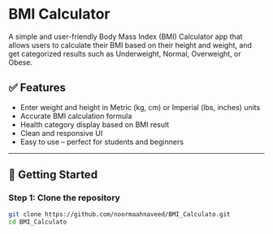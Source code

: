 # BMI Calculator

A simple and user-friendly Body Mass Index (BMI) Calculator app that allows users to calculate their BMI based on their height and weight, and get categorized results such as Underweight, Normal, Overweight, or Obese.

## ✅ Features

- Enter weight and height in Metric (kg, cm) or Imperial (lbs, inches) units
- Accurate BMI calculation formula
- Health category display based on BMI result
- Clean and responsive UI
- Easy to use – perfect for students and beginners

---

## 🚀 Getting Started

### Step 1: Clone the repository

```bash
git clone https://github.com/noormaahnaveed/BMI_Calculato.git
cd BMI_Calculato
